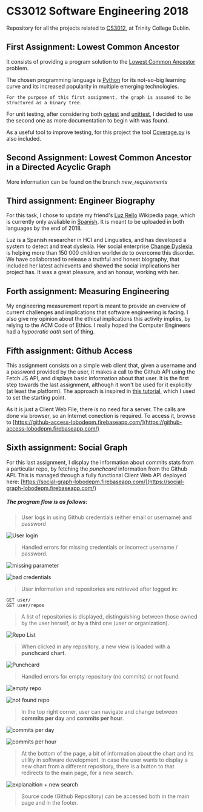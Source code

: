 # CS3012 Software Engineering 2018
Repository for all the projects related to [CS3012](https://scss.tcd.ie/Stephen.Barrett/teaching/CS3012/index.html), at Trinity College Dublin.

## First Assignment: Lowest Common Ancestor
It consists of providing a program solution to the [Lowest Common Ancestor](https://www.hackerrank.com/topics/lowest-common-ancestor) problem. 

The chosen programming language is [Python](https://www.python.org/) for its not-so-big learning curve and its increased popularity in multiple emerging technologies. 
```
For the purpose of this first assignment, the graph is assumed to be structured as a binary tree.
```
For unit testing, after considering both [pytest](https://pytest.org/) and [unittest](https://docs.python.org/3/library/unittest.html), I decided to use the second one as more documentation to begin with was found. 

As a useful tool to improve testing, for this project the tool [Coverage.py](https://coverage.readthedocs.io/en/coverage-4.5.1x/index.html) is also included. 


## Second Assignment: Lowest Common Ancestor in a Directed Acyclic Graph
More information can be found on the branch *new_requirements* 

## Third assignment: Engineer Biography
For this task, I chose to update my friend's [Luz Rello](http://www.luzrello.com/) Wikipedia page, which is currently only avaliable in [Spanish](https://es.wikipedia.org/w/index.php?title=Luz_Rello_S%C3%A1nchez). It is meant to be uploaded in both languages by the end of 2018.

Luz is a Spanish researcher in HCI and Linguistics, and has developed a system to detect and treat dyslexia. Her social enterprise [Change Dyslexia](https://www.changedyslexia.org/) is helping more than 150 000 children worldwide to overcome this disorder. We have collaborated to release a truthful and honest biography, that included her latest achievents and showed the social implications her project has. It was a great pleasure, and an honour, working with her.



## Forth assignment: Measuring Engineering
My engineering measurement report is meant to provide an overview of current challenges and implications that software engineering is facing. I also give my opinion about the ethical implications this activity implies, by relying to the ACM Code of Ethics. I really hoped the Computer Engineers had a *hypocratic oath* sort of thing. 


## Fifth assignment: Github Access
This assignment consists on a simple web client that, given a username and a password provided by the user, it makes a call to the Github API using the Fetch JS API, and displays basic information about that user. It is the first step towards the last assignment, although it won't be used for it explicitly (at least the platform). 
The approach is inspired in [this tutorial](https://www.youtube.com/watch?v=sJspH620ZsU&t=691s), which I used to set the starting point.

As it is just a Client Web File, there is no need for a server. The calls are done via browser, so an Internet conection is required. 
To access it, browse to [https://github-access-lobodepm.firebaseapp.com/](https://github-access-lobodepm.firebaseapp.com/)



## Sixth assignment: Social Graph
For this last assignment, I display the information about commits stats from a particular repo, by fetching the *punchcard* information from the Github API. This is managed through a fully functional Client Web API deployed here: [https://social-graph-lobodepm.firebaseapp.com/](https://social-graph-lobodepm.firebaseapp.com/)

##### The program flow is as follows:
> User logs in using Github credentials (either email or username) and password

![User login](https://github.com/MartaL0b0/CS3012/blob/master/SocialGraph/public/img/screenshots/user%20login.png "Login")

  > Handled errors for missing credentials or incorrect username / password.
  
  ![missing parameter](https://github.com/MartaL0b0/CS3012/blob/master/SocialGraph/public/img/screenshots/missing%20parameter.png "missing parameter")
  
  ![bad credentials](https://github.com/MartaL0b0/CS3012/blob/master/SocialGraph/public/img/screenshots/bad%20credentials.png "bad credentials")
  
> User information and repositories are retrieved after logged in: 
```
GET user/
GET user/repos
``` 

> A list of repositories is displayed, distinguishing between those owned by the user herself, or by a third one (user or organization).

![Repo List](https://github.com/MartaL0b0/CS3012/blob/master/SocialGraph/public/img/screenshots/repo%20list.png "Repo List")

> When clicked in any repository, a new view is loaded with a **punchcard chart**. 

![Punchcard](https://github.com/MartaL0b0/CS3012/blob/master/SocialGraph/public/img/screenshots/punchcard.png "Punchcard")

  > Handled errors for empty repository (no commits) or not found. 
  
  ![empty repo](https://github.com/MartaL0b0/CS3012/blob/master/SocialGraph/public/img/screenshots/empty%20repo.png "empty repo")
  
  ![not found repo](https://github.com/MartaL0b0/CS3012/blob/master/SocialGraph/public/img/screenshots/not%20found.png "not found repo")
  
> In the top right corner, user can navigate and change between **commits per day** and **commits per hour**. 

![commits per day](https://github.com/MartaL0b0/CS3012/blob/master/SocialGraph/public/img/screenshots/commits%20per%20day.png "commits per day")

![commits per hour](https://github.com/MartaL0b0/CS3012/blob/master/SocialGraph/public/img/screenshots/commits%20per%20hour.png "commits per hour")

> At the bottom of the page, a bit of information about the chart and its utility in software development. In case the user wants to display a new chart from a different repository, there is a button to that redirects to the main page, for a new search. 

![explanaition + new search](https://github.com/MartaL0b0/CS3012/blob/master/SocialGraph/public/img/screenshots/explanaition%20%2B%20new%20search.png "explanaition + new search")

> Source code (Github Repository) can be accessed both in the main page and in the footer. 





